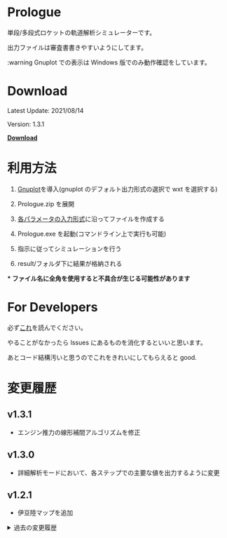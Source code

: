 # Prologue

単段/多段式ロケットの軌道解析シミュレーターです。

出力ファイルは審査書書きやすいようにしてます。

:warning Gnuplot での表示は Windows 版でのみ動作確認をしています。

# Download

Latest Update: 2021/08/14

Version: 1.3.1

[**Download**](https://github.com/FROM-THE-EARTH/Prologue/releases)

# 利用方法

1. [Gnuplot](https://sourceforge.net/projects/gnuplot/files/gnuplot/5.2.8/)を導入(gnuplot のデフォルト出力形式の選択で wxt を選択する)

2. Prologue.zip を展開

3. [各パラメータの入力形式](https://github.com/FROM-THE-EARTH/Prologue/blob/master/docs/INPUT.md)に沿ってファイルを作成する

4. Prologue.exe を起動(コマンドライン上で実行も可能)

5. 指示に従ってシミュレーションを行う

6. result/フォルダ下に結果が格納される

**\* ファイル名に全角を使用すると不具合が生じる可能性があります**

# For Developers

必ず[これ](https://github.com/FROM-THE-EARTH/Prologue/blob/master/docs/DEVELOP.md)を読んでください。

やることがなかったら Issues にあるものを消化するといいと思います。

あとコード結構汚いと思うのでこれをきれいにしてもらえると good.

# 変更履歴

## v1.3.1

- エンジン推力の線形補間アルゴリズムを修正

## v1.3.0

- 詳細解析モードにおいて、各ステップでの主要な値を出力するように変更

## v1.2.1

- 伊豆陸マップを追加

<details>
<summary>過去の変更履歴</summary>

## v1.2.0

- 圧力中心傾斜、抗力係数傾斜を計算に含むように変更
- 機体速度に対する圧力中心（傾斜），抗力係数（傾斜），法線力係数　を入力するを追加(input/airspeed_param/\*\*.csv として保存する。指定しない場合は諸元 JSON の定数を用いる。傾斜は指定されていない場合 0 となる。)
- 機体諸元 json ファイルに有効でない値がある場合にエラーを出力するように変更
- 伊豆海の緯度経度情報を設定

## v1.1.1

- 抗力係数の向きを修正
- 風向風速ファイルにヘッダを追加

## v1.1.0

- 伊豆海マップを追加

## v1.0.1

- 弾道シミュレーションモードで最高高度時刻が取得できない不具合を修正

## v1.0.0

- リリース

</details>
